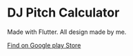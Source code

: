 # DJ Pitch Calculator

Made with Flutter. All design made by me.

[Find on Google play Store](https://play.google.com/store/apps/details?id=lucasmaffadev.pitch_calculator&hl=it&gl=US)
